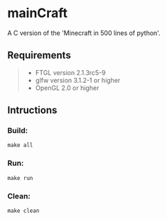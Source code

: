 # mainCraft
A C version of the 'Minecraft in 500 lines of python'.

## Requirements 

> * FTGL version 2.1.3rc5-9
> * glfw version 3.1.2-1 or higher
> * OpenGL 2.0 or higher

## Intructions

### Build:
~~~~
make all
~~~~

### Run:
~~~~
make run
~~~~

### Clean:
~~~~
make clean
~~~~